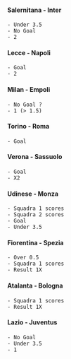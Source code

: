 #### Salernitana - Inter
    - Under 3.5
    - No Goal
    - 2
    
#### Lecce - Napoli
    - Goal
    - 2
    
#### Milan - Empoli
    - No Goal ?
    - 1 (> 1.5)
    
#### Torino - Roma
    - Goal
    
#### Verona - Sassuolo
    - Goal
    - X2
    
#### Udinese - Monza
    - Squadra 1 scores
    - Squadra 2 scores
    - Goal
    - Under 3.5
    
#### Fiorentina - Spezia
    - Over 0.5
    - Squadra 1 scores
    - Result 1X
    
#### Atalanta - Bologna
    - Squadra 1 scores
    - Result 1X
    
#### Lazio - Juventus
    - No Goal
    - Under 3.5
    - 1